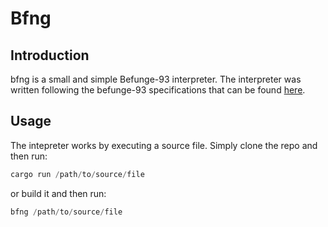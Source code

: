 # Bfng

## Introduction

bfng is a small and simple Befunge-93 interpreter. The interpreter was written following the befunge-93 specifications that can be found [here](https://esolangs.org/wiki/Befunge#Instructions).

## Usage

The intepreter works by executing a source file. Simply clone the repo and then run:

```rust
cargo run /path/to/source/file
```

or build it and then run:

```rust
bfng /path/to/source/file
```

